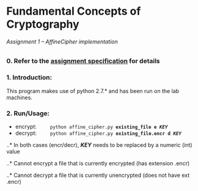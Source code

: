 # Fundamental Concepts of Cryptography
###### Assignment 1 – AffineCipher implementation

### 0. Refer to the [assignment specification](doc/Assignment_one_17.pdf) for details

### 1. Introduction:
This program makes use of python 2.7.\* and has been run on the lab machines.

### 2. Run/Usage:
<ul>
    <li>
        encrypt: &nbsp;&nbsp;&nbsp;&nbsp;&nbsp;&nbsp;&nbsp;
        <code>python affine_cipher.py <b>existing_file e <i>KEY</i></b></code>
    </li>
    <li>
        decrypt: &nbsp;&nbsp;&nbsp;&nbsp;&nbsp;&nbsp;&nbsp;
        <code>python affine_cipher.py <b>existing_file.encr d <i>KEY</i></b></code>
    </li>
</ul>

..* In both cases (encr/decr), **_KEY_** needs to be replaced by a numeric (int) value

..* Cannot encrypt a file that is currently encrypted (has extension .encr)

..* Cannot decrypt a file that is currently unencrypted (does not have ext .encr)
